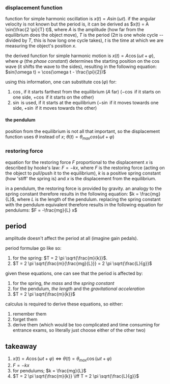 ### displacement function

function for simple harmonic oscillation is $x(t) = A \sin(\omega t)$. if the
angular velocity is not known but the period is, it can be derived as
$x(t) = A \sin(\frac{2 \pi}{T} t)$, where $A$ is the amplitude (how far from
the equilibrium does the object move), $T$ is the period ($2 \pi$ is one whole
cycle -- divided by $T$, this is how long one cycle takes), $t$ is the time at
which we are measuring the object's position $x$.

the derived function for simple harmonic motion is
$x(t) = A \cos(\omega t + \varphi)$, where $\varphi$ (the _phase constant_)
determines the starting position on the $\cos$ wave (it shifts the wave to the
sides), resulting in the following equation:
$sin(\omega t) = \cos(\omega t - \frac{\pi}{2})$

using this information, one can substitute $\cos(\varphi)$ for:
1. $\cos$, if it starts farthest from the equilibrium ($A$ far)
   ($-\cos$ if it starts on one side, $+\cos$ if it starts on the other)
2. $\sin$ is used, if it starts at the equilibrium
   ($-\sin$ if it moves towards one side, $+\sin$ if it moves towards the other)

#### the pendulum

position from the equilibrium is not all that important, so the displacement
function uses $\theta$ instead of $x$;
$\theta (t) = \theta_{max} cos(\omega t + \varphi)$

### restoring force

equation for the restoring force $F$ proportional to the displacement $x$ is
described by hooke's law: $F = -kx$, where $F$ is the restoring force (acting
on the object to pull/push it to the equilibrium), $k$ is a positive spring
constant (how 'stiff' the spring is) and $x$ is the displacement from the
equilibrium.

in a pendulum, the restoring force is provided by gravity. an analogy to the
spring constant therefore results in the following equation: $k = \frac{mg}{L}$,
where $L$ is the length of the pendulum.
replacing the spring constant with the pendulum equivalent therefore results
in the following equation for pendulums: $F = -\frac{mg}{L} x$

## period

amplitude doesn't affect the period at all (imagine gain pedals).

period formulae go like so:
1. for the spring: $T = 2 \pi \sqrt{\frac{m}{k}}$.
2. $T = 2 \pi \sqrt{\frac{m}{\frac{mg}{L}}} = 2 \pi \sqrt{\frac{L}{g}}$

given these equations, one can see that the period is affected by:
1. for the spring, _the mass_ and the _spring constant_
2. for the pendulum, _the length_ and the _gravitational acceleration_
4. $T = 2 \pi \sqrt{\frac{m}{k}}$

calculus is required to derive these equations, so either:
1. remember them
2. forget them
3. derive them (which would be too complicated and time consuming for entrance
   exams, so literally just choose either of the other two)

## takeaway

1. $x(t) = A \cos(\omega t + \varphi) \iff \theta (t) = \theta_{max} \cos(\omega t + \varphi)$
2. $F = -kx$
3. for pendulums; $k = \frac{mg}{L}$
4. $T = 2 \pi \sqrt{\frac{m}{k}} \iff T = 2 \pi \sqrt{\frac{L}{g}}$
